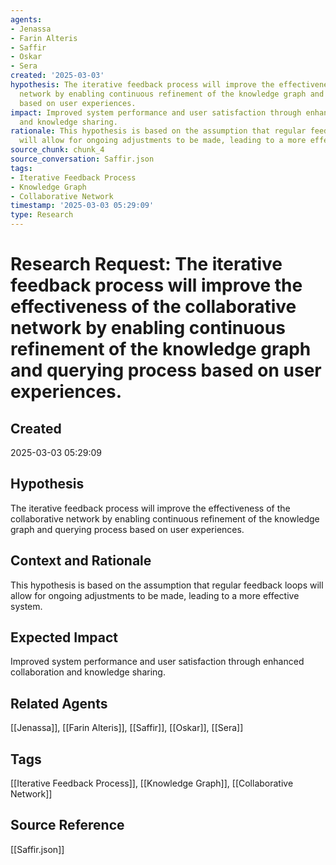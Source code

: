 ```yaml
---
agents:
- Jenassa
- Farin Alteris
- Saffir
- Oskar
- Sera
created: '2025-03-03'
hypothesis: The iterative feedback process will improve the effectiveness of the collaborative
  network by enabling continuous refinement of the knowledge graph and querying process
  based on user experiences.
impact: Improved system performance and user satisfaction through enhanced collaboration
  and knowledge sharing.
rationale: This hypothesis is based on the assumption that regular feedback loops
  will allow for ongoing adjustments to be made, leading to a more effective system.
source_chunk: chunk_4
source_conversation: Saffir.json
tags:
- Iterative Feedback Process
- Knowledge Graph
- Collaborative Network
timestamp: '2025-03-03 05:29:09'
type: Research
---
```


# Research Request: The iterative feedback process will improve the effectiveness of the collaborative network by enabling continuous refinement of the knowledge graph and querying process based on user experiences.

## Created
2025-03-03 05:29:09

## Hypothesis
The iterative feedback process will improve the effectiveness of the collaborative network by enabling continuous refinement of the knowledge graph and querying process based on user experiences.

## Context and Rationale
This hypothesis is based on the assumption that regular feedback loops will allow for ongoing adjustments to be made, leading to a more effective system.

## Expected Impact
Improved system performance and user satisfaction through enhanced collaboration and knowledge sharing.

## Related Agents
[[Jenassa]], [[Farin Alteris]], [[Saffir]], [[Oskar]], [[Sera]]

## Tags
[[Iterative Feedback Process]], [[Knowledge Graph]], [[Collaborative Network]]

## Source Reference
[[Saffir.json]]
